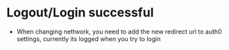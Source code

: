 # Logout/Login successful
- When changing nettwork, you need to add the new redirect url to auth0 settings, currently its logged when you try to login